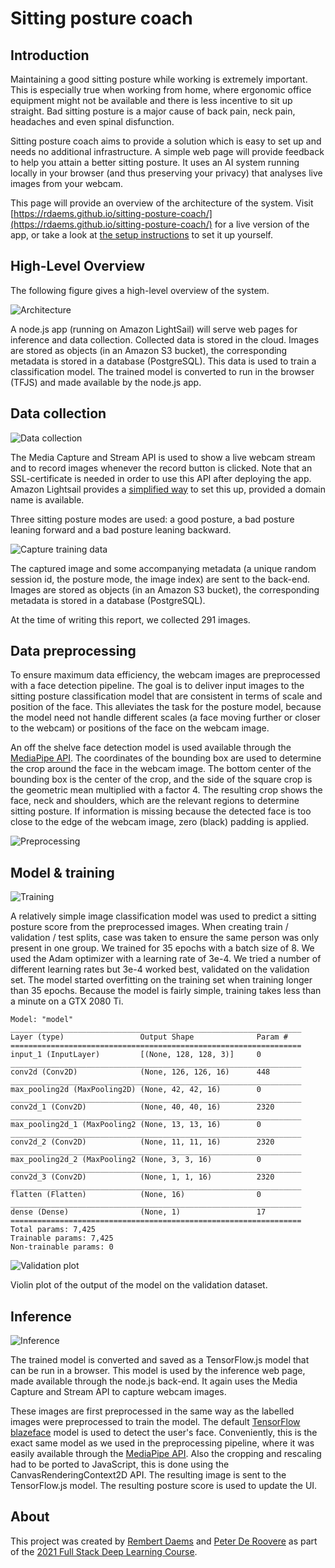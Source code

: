 # Sitting posture coach

## Introduction

Maintaining a good sitting posture while working is extremely important. This is especially true when working from home, where ergonomic office equipment might not be available and there is less incentive to sit up straight. Bad sitting posture is a major cause of back pain, neck pain, headaches and even spinal disfunction. 

Sitting posture coach aims to provide a solution which is easy to set up and needs no additional infrastructure. A simple web page will provide feedback to help you attain a better sitting posture. It uses an AI system running locally in your browser (and thus preserving your privacy) that analyses live images from your webcam.

This page will provide an overview of the architecture of the system. Visit [https://rdaems.github.io/sitting-posture-coach/](https://rdaems.github.io/sitting-posture-coach/) for a live version of the app, or take a look at [the setup instructions](setup) to set it up yourself.

## High-Level Overview

The following figure gives a high-level overview of the system. 

![Architecture](docs/images/overview.jpeg)

A node.js app (running on Amazon LightSail) will serve web pages for inference and data collection. Collected data is stored in the cloud. Images are stored as objects (in an Amazon S3 bucket), the corresponding metadata is stored in a database (PostgreSQL). This data is used to train a classification model. The trained model is converted to run in the browser (TFJS) and made available by the node.js app. 

## Data collection

![Data collection](docs/images/data_collection.jpg)

The Media Capture and Stream API is used to show a live webcam stream and to record images whenever the record button is clicked. Note that an SSL-certificate is needed in order to use this API after deploying the app. Amazon Lightsail provides a [simplified way](https://lightsail.aws.amazon.com/ls/docs/en_us/articles/amazon-lightsail-using-lets-encrypt-certificates-with-wordpress) to set this up, provided a domain name is available.

Three sitting posture modes are used: a good posture, a bad posture leaning forward and a bad posture leaning backward.

![Capture training data](docs/images/capture.png)

The captured image and some accompanying metadata (a unique random session id, the posture mode, the image index) are sent to the back-end. Images are stored as objects (in an Amazon S3 bucket), the corresponding metadata is stored in a database (PostgreSQL).

At the time of writing this report, we collected 291 images.

## Data preprocessing

To ensure maximum data efficiency, the webcam images are preprocessed with a face detection pipeline. The goal is to deliver input images to the sitting posture classification model that are consistent in terms of scale and position of the face. This alleviates the task for the posture model, because the model need not handle different scales (a face moving further or closer to the webcam) or positions of the face on the webcam image.

An off the shelve face detection model is used available through the [MediaPipe API](https://google.github.io/mediapipe/solutions/face_detection.html). The coordinates of the bounding box are used to determine the crop around the face in the webcam image. The bottom center of the bounding box is the center of the crop, and the side of the square crop is the geometric mean multiplied with a factor 4. The resulting crop shows the face, neck and shoulders, which are the relevant regions to determine sitting posture. If information is missing because the detected face is too close to the edge of the webcam image, zero (black) padding is applied.

![Preprocessing](docs/images/preprocessing.jpg)

## Model & training

![Training](docs/images/training.jpg)

A relatively simple image classification model was used to predict a sitting posture score from the preprocessed images. When creating train / validation / test splits, case was taken to ensure the same person was only present in one group. We trained for 35 epochs with a batch size of 8. We used the Adam optimizer with a learning rate of 3e-4. We tried a number of different learning rates but 3e-4 worked best, validated on the validation set. The model started overfitting on the training set when training longer than 35 epochs. Because the model is fairly simple, training takes less than a minute on a GTX 2080 Ti.

```
Model: "model"
_________________________________________________________________
Layer (type)                 Output Shape              Param #   
=================================================================
input_1 (InputLayer)         [(None, 128, 128, 3)]     0         
_________________________________________________________________
conv2d (Conv2D)              (None, 126, 126, 16)      448       
_________________________________________________________________
max_pooling2d (MaxPooling2D) (None, 42, 42, 16)        0         
_________________________________________________________________
conv2d_1 (Conv2D)            (None, 40, 40, 16)        2320      
_________________________________________________________________
max_pooling2d_1 (MaxPooling2 (None, 13, 13, 16)        0         
_________________________________________________________________
conv2d_2 (Conv2D)            (None, 11, 11, 16)        2320      
_________________________________________________________________
max_pooling2d_2 (MaxPooling2 (None, 3, 3, 16)          0         
_________________________________________________________________
conv2d_3 (Conv2D)            (None, 1, 1, 16)          2320      
_________________________________________________________________
flatten (Flatten)            (None, 16)                0         
_________________________________________________________________
dense (Dense)                (None, 1)                 17        
=================================================================
Total params: 7,425
Trainable params: 7,425
Non-trainable params: 0
```

![Validation plot](docs/images/violin.png)

Violin plot of the output of the model on the validation dataset.

## Inference

![Inference](docs/images/inference.jpg)

The trained model is converted and saved as a TensorFlow.js model that can be run in a browser. This model is used by the inference web page, made available through the node.js back-end. It again uses the Media Capture and Stream API to capture webcam images. 

These images are first preprocessed in the same way as the labelled images were preprocessed to train the model. The default [TensorFlow blazeface](https://github.com/tensorflow/tfjs-models/tree/master/blazeface) model is used to detect the user's face. Conveniently, this is the exact same model as we used in the preprocessing pipeline, where it was easily available through the [MediaPipe API](https://google.github.io/mediapipe/solutions/face_detection.html). Also the cropping and rescaling had to be ported to JavaScript, this is done using the CanvasRenderingContext2D API. The resulting image is sent to the TensorFlow.js model. The resulting posture score is used to update the UI.

## About

This project was created by [Rembert Daems](https://be.linkedin.com/in/rembert-daems) and [Peter De Roovere](https://twitter.com/peterderoovere) as part of the [2021 Full Stack Deep Learning Course](https://fullstackdeeplearning.com/).
